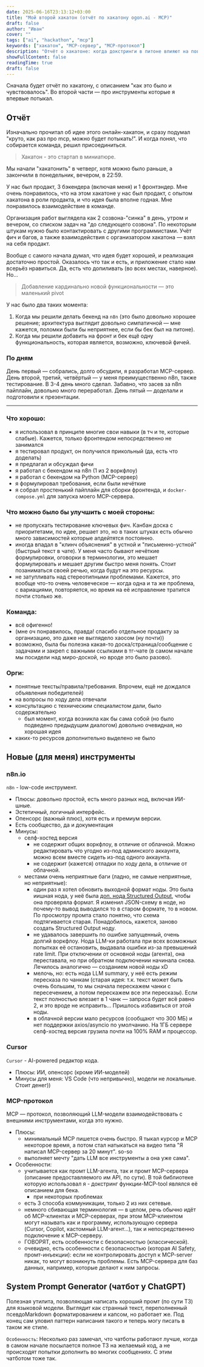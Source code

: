 ```yaml
---
date: 2025-06-16T23:13:12+03:00
title: "Мой второй хакатон (отчёт по хакатону ogon.ai - MCP)"
draft: false
author: "Иван"
cover: ""
tags: ["ai", "hackathon", "mcp"]
keywords: ["хакатон", "MCP-сервер", "MCP-протокол"]
description: "Отчёт о хакатоне: когда докстринги в питоне влияют на поведение программы"
showFullContent: false
readingTime: true
draft: false
---
```


Сначала будет отчёт по хакатону, с описанием "как это было и чувствовалось". Во второй части — про инструменты которые я впервые потыкал.

## Отчёт

Изначально прочитал об идее этого онлайн-хакатон, и сразу подумал "круто, как раз про mcp, можно будет потыкать!". И когда понял, что собирается команда, решил присоединиться.

> Хакатон - это стартап в миниатюре.

Мы начали "хакатонить" в четверг, хотя можно было раньше, а закончили в понедельник, вечером, в 22:59.

У нас был продакт, 3 бэкендера (включая меня) и 1 фронтэндер. Мне очень понравилось, что на этом хакатоне у нас был продакт, с опытом хакатона в роли продакта, и что идея была вполне годная. Мне понравилось взаимодействие в команде. 

Организация работ выглядела как 2 созвона-"синка" в день, утром и вечером, со списком задач на "до следующего созвона". По некоторым штукам нужно было контактировать с другими программистами. Учёт фич и багов, а также взаимодействия с организатором хакатона — взял на себя продакт.

Вообще с самого начала думал, что идея будет хорошей, и реализация достаточно простой. Оказалось что так и есть, и приложение стало нам всерьёз нравиться. Да, есть что допиливать (во всех местах, наверное). Но...

> Добавление кардинально новой функциональности — это маленький pivot

У нас было два таких момента:

1. Когда мы решили делать бекенд на `n8n` (это было довольно хорошее решение; архитектура выглядит довольно симпатичной — мне кажется, поломки были бы неприятнее, если бы бек был на питоне).
2. Когда мы решили добавить на фронт и бек ещё одну функциональность, которая является, возможно, ключевой фичей.


### По дням

День первый — собрались, долго обсудили, я разработал MCP-сервер.
День второй, третий, четвёртый — у меня преимущественно n8n, также тестирование. В 3-4 день много сделал. Забавно, что засев за n8n пайплайн, довольно много переработал.
День пятый — доделали и подготовили к презентации.

---

### Что хорошо:

- я использовал в принципе многие свои навыки (в тч и те, которые слабые). Кажется, только фронтендом непосредственно не занимался
- я тестировал продукт, он получился прикольный (да, есть что доделать)
- я предлагал и обсуждал фичи
- я работал с бекендом на n8n (1 из 2 воркфлоу)
- я работал с бекендом на Python (MCP-сервер)
- я формулировал требования, если были нечёткие
- я собрал простенький пайплайн для сборки фронтенда, и `docker-compose.yml` для запуска моего MCP-сервера.

### Что можно было бы улучшить с моей стороны:

- не пропускать тестирование ключевых фич. Канбан доска с приоритетами, по идее, решает это, но в таких штуках есть обычно много зависимостей которые апдейтятся постоянно.
- иногда впадал в "клинч объяснения" в устной и "письменно-устной" (быстрый текст в чате). У меня часто бывают нечёткие формулировки, оговорки в терминологии, это мешает формулировать и мешает другим быстро меня понять. Стоит позаниматься своей речью, когда будут на это ресурсы.
- не затупливать над стереотипными проблемами. Кажется, это вообще что-то очень человеческое — когда одна и та же проблема, с вариациями, повторяется, но время на её исправление тратится почти столько же.

### Команда:

- всё офигенно!
- (мне оч понравилось, правда! спасибо отдельное продакту за организацию, это даже не выглядело хаосом (ну почти))
- возможно, была бы полезна какая-то доска/страница/сообщение с задачами и закреп с важными ссылками в тг-чате (в самом начале мы посидели над миро-доской, но вроде это было разово).

### Орги:

- понятные тексты/правила/требования. Впрочем, ещё не дождался объявления победителей)
- на вопросы по ходу дела отвечали
- консультацию с техническим специалистом дали, было содержательно
	- был момент, когда возникла как бы сама собой (но было подведено предыдущим диалогом) довольно очевидная, но хорошая идея
- каких-то ресурсов дополнительно выделено не было

## Новые (для меня) инструменты

### n8n.io

`n8n` - low-code инструмент.

- Плюсы: довольно простой, есть много разных нод, включая ИИ-шные.
- Эстетичный, логичный интерфейс. 
- Опенсорс (важный плюс), хотя есть и премиум версии.
- Есть сообщество, да и документация
- Минусы:
	- селф-хостед версия 
		- не содержит общих воркфлоу, в отличие от облачной. Можно редактировать что угодно из-под админского аккаунта, можно всем вместе сидеть из-под одного аккаунта. 
		- не содержит (кажется) отладки по ходу дела, в отличие от облачной.
	- местами очень неприятные баги (ладно, не самые неприятные, но неприятные):
		- один раз я хотел обновить выходной формат ноды. Это была иишная нода, у неё была [доп. нода Structured Output](https://docs.n8n.io/integrations/builtin/cluster-nodes/sub-nodes/n8n-nodes-langchain.outputparserstructured/#related-resources), чтобы она проверяла формат. Я изменил JSON-схему в ноде, но почему-то вывод выводился то в старом формате, то в новом. По просмотру промта стало понятно, что схема подтягивается старая. Понадобилось, кажется, заново создать Structured Output ноду.
		- не удавалось завершить по ошибке запущенный, очень долгий воркфлоу. Нода LLM-ки работала при всех возможных попытках её остановить, выдавала ошибки из-за превышений rate limit. При отключении от основной ноды (агента), она переставала, но при обратном подключении начинала снова. Лечилось аналогично — созданием новой ноды xD
		- мелочь, но: есть нода LLM summary, у неё есть режим пересказа по чанкам (старая идея: т.к. текст может быть очень большим, то мы сначала перескажем чанки с пересечением, а потом перескажем все эти пересказы). Если текст полностью влезает в 1 чанк — запроса будет всё равно 2, и это вроде не исправить... Пришлось избавиться от этой ноды.
		- в облачной версии мало ресурсов (сообщают что 300 МБ) и нет поддержки axios/asyncio по умолчанию. На 1ГБ сервере селф-хостед версия грузила почти на 100% RAM и процессор.

### Cursor

`Cursor` - AI-powered редактор кода.

- Плюсы: ИИ, опенсорс (кроме ИИ-моделей)
- Минусы для меня: VS Code (что непривычно), модели не локальные. Стоит денег))

### MCP-протокол

MCP — протокол, позволяющий LLM-модели взаимодействовать с внешними инструментами, когда это нужно.

- Плюсы: 
	- минимальный MCP пишется очень быстро. Я тыкал курсор и MCP некоторое время, а потом стал натыкаться на видео типа "Я написал MCP-сервер за 20 минут". so-so
	- выполняет мечту "дать LLM все инструменты а она уже сама". 
- Особенности:
	- учитывается как промт LLM-агента, так и промт MCP-сервера (описание предоставляемого им API, по сути). В той библиотеке которую использовал я - докстринг функции-MCP-tool являлся её описанием для бека.
		- при некоторых проблемах
	- есть 3 способа коммуникации, только 2 из них сетевые.
	- немного сбивающая терминология — в целом, речь обычно идёт об MCP-клиентах и MCP-серверах, при этом MCP-клиентом могут называть как и программу, использующую сервера (Cursor, Copilot, кастомный LLM-агент...), так и непосредственно подключение к MCP-серверу.
	- ГОВОРЯТ, есть особенности с безопасностью (классической).
	- очевидно, есть особенности с безопасностью (которая AI Safety, промт-инъекции): если не контролировать доступ к MCP-server никак, то могут возникнуть проблемы. Есть MCP-сервера для баз данных, например, которые делают к ним запросы.

## System Prompt Generator (чатбот у ChatGPT)

Полезная утилита, позволяющая написать хороший промт (по сути ТЗ) для языковой модели. Выглядит как странный текст, переполненный псевдоMarkdown форматированием и капсом, но работает же. Под конец сам уловил паттерн написания такого и теперь могу писать в таком же стиле.

`Особенность`: Несколько раз замечал, что чатботы работают лучше, когда в самом начале посылается полное ТЗ на желаемый код, а не происходят попытки дополнить во многих сообщениях. С этим чатботом тоже так.